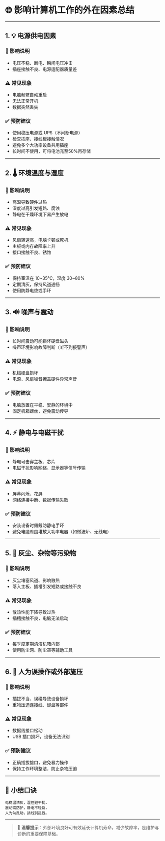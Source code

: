 # 🌐 影响计算机工作的外在因素总结

---

## 1. 💡 电源供电因素

### 📌 影响说明
- 电压不稳、断电、瞬间电压冲击
- 插座接触不良、电源适配器质量差

### ⚠ 常见现象
- 电脑频繁自动重启
- 无法正常开机
- 数据突然丢失

### ✅ 预防建议
- 使用稳压电源或 UPS（不间断电源）
- 检查插座、接线板接触情况
- 避免多个大功率设备共用插座
- 长时间不使用，可将电池充至50%再存储

---

## 2. 🌡 环境温度与湿度

### 📌 影响说明
- 高温导致硬件过热
- 湿度过高引发短路、腐蚀
- 静电在干燥环境下易产生放电

### ⚠ 常见现象
- 风扇转速高，电脑卡顿或死机
- 主板或内存故障率上升
- 接口接触不良、锈蚀

### ✅ 预防建议
- 保持室温在 10~35℃，湿度 30~80%
- 定期清灰，保持风道通畅
- 使用防静电垫或手环

---

## 3. 🔊 噪声与震动

### 📌 影响说明
- 长时间震动可能损坏硬盘磁头
- 噪声环境影响故障判断（听不到报警声）

### ⚠ 常见现象
- 机械硬盘损坏
- 电源、风扇噪音掩盖硬件异常声音

### ✅ 预防建议
- 电脑放置在平稳、安静的环境中
- 固定机箱螺丝，避免震动传导

---

## 4. ⚡ 静电与电磁干扰

### 📌 影响说明
- 静电可击穿主板、芯片
- 电磁干扰影响网络、显示器等信号传输

### ⚠ 常见现象
- 屏幕闪烁、花屏
- 网络连接中断、数据传输失败

### ✅ 预防建议
- 安装设备时佩戴防静电手环
- 避免电脑周围堆放大功率电器（如微波炉、无线电）

---

## 5. 🦠 灰尘、杂物等污染物

### 📌 影响说明
- 灰尘堵塞风道、影响散热
- 落入主板、插槽引发短路或接触不良

### ⚠ 常见现象
- 散热性能下降导致过热
- 插槽接触不良，电脑无法启动

### ✅ 预防建议
- 每季度定期清洁机箱内部
- 使用防尘网、防尘罩等辅助工具

---

## 6. 🔌 人为误操作或外部施压

### 📌 影响说明
- 插拔不当、误碰导致设备损坏
- 重物压迫连接线、键盘等部件

### ⚠ 常见现象
- 数据线接口松动
- USB 插口损坏，设备无法识别

### ✅ 预防建议
- 正确插拔接口，避免暴力操作
- 保持工作环境整洁，防止杂物压迫

---

## 🧠 小结口诀

```
电稳温清灰，湿控避干扰，
震动需防护，静电不轻饶，
人为勿乱动，插线别乱拽。
```

---

> 📌 **温馨提示**：外部环境良好可有效延长计算机寿命，减少故障率，是维护与诊断的重要保障基础。
